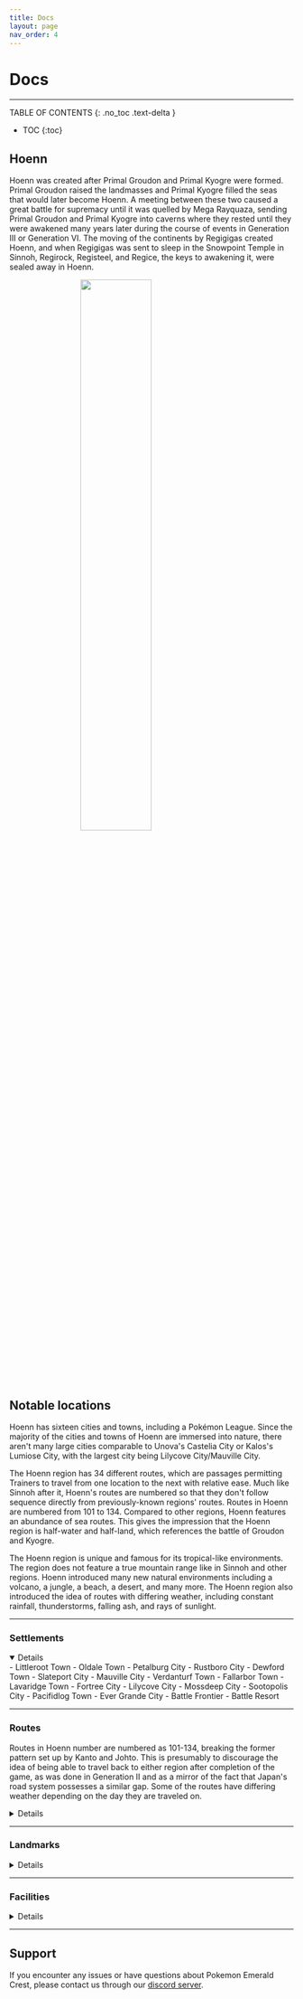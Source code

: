```yaml
---
title: Docs
layout: page
nav_order: 4
---
```

# Docs

---

TABLE OF CONTENTS
{: .no_toc .text-delta }

- TOC
{:toc}

## Hoenn

Hoenn was created after Primal Groudon and Primal Kyogre were formed. Primal Groudon raised the landmasses and Primal Kyogre filled the seas that would later become Hoenn. A meeting between these two caused a great battle for supremacy until it was quelled by Mega Rayquaza, sending Primal Groudon and Primal Kyogre into caverns where they rested until they were awakened many years later during the course of events in Generation III or Generation VI. The moving of the continents by Regigigas created Hoenn, and when Regigigas was sent to sleep in the Snowpoint Temple in Sinnoh, Regirock, Registeel, and Regice, the keys to awakening it, were sealed away in Hoenn.

<style>
  .center {
    display: block;
    margin-left: auto;
    margin-right: auto;
    width: 50%;
  }
</style>

<img src="https://archives.bulbagarden.net/media/upload/thumb/8/85/Hoenn_ORAS.png/600px-Hoenn_ORAS.png" class="center">

## Notable locations

Hoenn has sixteen cities and towns, including a Pokémon League. Since the majority of the cities and towns of Hoenn are immersed into nature, there aren't many large cities comparable to Unova's Castelia City or Kalos's Lumiose City, with the largest city being Lilycove City/Mauville City.

The Hoenn region has 34 different routes, which are passages permitting Trainers to travel from one location to the next with relative ease. Much like Sinnoh after it, Hoenn's routes are numbered so that they don't follow sequence directly from previously-known regions' routes. Routes in Hoenn are numbered from 101 to 134. Compared to other regions, Hoenn features an abundance of sea routes. This gives the impression that the Hoenn region is half-water and half-land, which references the battle of Groudon and Kyogre.

The Hoenn region is unique and famous for its tropical-like environments. The region does not feature a true mountain range like in Sinnoh and other regions. Hoenn introduced many new natural environments including a volcano, a jungle, a beach, a desert, and many more. The Hoenn region also introduced the idea of routes with differing weather, including constant rainfall, thunderstorms, falling ash, and rays of sunlight.

---

### Settlements 
<details open markdown="block">
- Littleroot Town
- Oldale Town
- Petalburg City
- Rustboro City
- Dewford Town
- Slateport City
- Mauville City
- Verdanturf Town
- Fallarbor Town
- Lavaridge Town
- Fortree City
- Lilycove City
- Mossdeep City
- Sootopolis City
- Pacifidlog Town
- Ever Grande City
- Battle Frontier
- Battle Resort
</details>

---

### Routes 

Routes in Hoenn number are numbered as 101-134, breaking the former pattern set up by Kanto and Johto. This is presumably to discourage the idea of being able to travel back to either region after completion of the game, as was done in Generation II and as a mirror of the fact that Japan's road system possesses a similar gap. Some of the routes have differing weather depending on the day they are traveled on.

<details close markdown="block">
- Route 101
- Route 102
- Route 103
- Route 104
- Route 105
- Route 106
- Route 107
- Route 108
- Route 109
- Route 110
- Route 111
- Route 112
- Route 113
- Route 114
- Route 115
- Route 116
- Route 117
- Route 118
- Route 119
- Route 120
- Route 121
- Route 122
- Route 123
- Route 124
- Route 125
- Route 126
- Route 127 
- Route 128
- Route 129
- Route 130
- Route 131
- Route 132
- Route 133
- Route 134
- Underwater
</details>

---

### Landmarks 
<details close markdown="block">
- Petalburg Woods
- Rusturf Tunnel
- Island Cave
- Granite Cave
- Abandoned Ship
- Sea Mauville
- Oceanic Museum
- Seaside Cycling Road
- Trick House
- Mauville Game Corner
- New Mauville
- Trainer Hill
- Desert Ruins
- Mirage Tower
- Fiery Path
- Jagged Pass
- Mt. Chimney
- Desert Underpass
- Meteor Falls
- Weather Institute
- Scorched Slab
- Ancient Tomb
- Safari Zone
- Mt. Pyre
- Lilycove Museum
- Shoal Cave
- Team Aqua Hideout
- Team Magma Hideout (Lilycove, Jagged Pass)
- Mossdeep Space Center
- Seafloor Cavern
- Cave of Origin
- Mirage Island
- Sky Pillar
- Victory Road
- Sealed Chamber
- Artisan Cave
- Altering Cave
- Southern Island
- Marine Cave
- Terra Cave
</details>

---
  
### Facilities 
<details close markdown="block">
- Contest Hall
- Battle Maison
- Battle Tower
- Battle Tent
</details>

---

## Support

If you encounter any issues or have questions about Pokemon Emerald Crest, please contact us through our [discord server].

[discord server]: https://discord.gg/aaghat-s-server-965900074532081674
